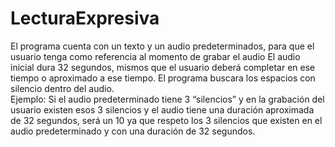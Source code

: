 # LecturaExpresiva
El programa cuenta con un texto  y un audio predeterminados, para que el usuario tenga como referencia al momento de grabar el audio
El audio inicial dura 32 segundos, mismos que el usuario deberá completar en ese tiempo o aproximado a ese tiempo.
El programa buscara los espacios  con silencio dentro del audio.	
Ejemplo:
Si el audio predeterminado tiene 3 “silencios” y en la grabación  del usuario existen esos 3 silencios y  el audio tiene una duración aproximada de  32 segundos, será un 10 ya que respeto los 3 silencios que existen en el audio predeterminado  y con una duración de 32 segundos.

